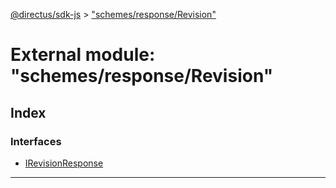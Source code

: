 [@directus/sdk-js](../README.md) > ["schemes/response/Revision"](../modules/_schemes_response_revision_.md)

# External module: "schemes/response/Revision"

## Index

### Interfaces

* [IRevisionResponse](../interfaces/_schemes_response_revision_.irevisionresponse.md)

---

